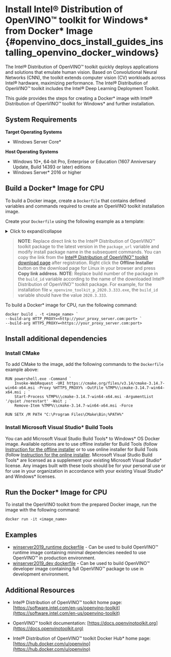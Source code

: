 # Install Intel® Distribution of OpenVINO™ toolkit for Windows* from Docker* Image {#openvino_docs_install_guides_installing_openvino_docker_windows}

The Intel® Distribution of OpenVINO™ toolkit quickly deploys applications and solutions that emulate human vision. Based on Convolutional Neural Networks (CNN), the toolkit extends computer vision (CV) workloads across Intel® hardware, maximizing performance. The Intel® Distribution of OpenVINO™ toolkit includes the Intel® Deep Learning Deployment Toolkit.  

This guide provides the steps for creating a Docker* image with Intel® Distribution of OpenVINO™ toolkit for Windows* and further installation.

## System Requirements

**Target Operating Systems**

- Windows Server Core*

**Host Operating Systems**

- Windows 10*, 64-bit Pro, Enterprise or Education (1607 Anniversary Update, Build 14393 or later) editions
- Windows Server* 2016 or higher 

## Build a Docker* Image for CPU

To build a Docker image, create a `Dockerfile` that contains defined variables and commands required to create an OpenVINO toolkit installation image. 

Create your `Dockerfile` using the following example as a template:

<details>
  <summary>Click to expand/collapse</summary>

~~~
# escape= `
FROM mcr.microsoft.com/windows/servercore:ltsc2019

# Restore the default Windows shell for correct batch processing.
SHELL ["cmd", "/S", "/C"]

USER ContainerAdministrator

# Setup Redistributable Libraries for Intel(R) C++ Compiler for Windows*

RUN powershell.exe -Command `
    Invoke-WebRequest -URI https://software.intel.com/sites/default/files/managed/59/aa/ww_icl_redist_msi_2018.3.210.zip -Proxy %HTTPS_PROXY%  -OutFile "%TMP%\ww_icl_redist_msi_2018.3.210.zip" ; `
    Expand-Archive -Path "%TMP%\ww_icl_redist_msi_2018.3.210.zip" -DestinationPath "%TMP%\ww_icl_redist_msi_2018.3.210" -Force ; `
    Remove-Item "%TMP%\ww_icl_redist_msi_2018.3.210.zip" -Force

RUN %TMP%\ww_icl_redist_msi_2018.3.210\ww_icl_redist_intel64_2018.3.210.msi /quiet /passive /log "%TMP%\redist.log"

# setup Python
ARG PYTHON_VER=python3.7

RUN powershell.exe -Command `
  Invoke-WebRequest -URI https://www.python.org/ftp/python/3.7.6/python-3.7.6-amd64.exe -Proxy %HTTPS_PROXY% -OutFile %TMP%\\python-3.7.exe ; `
  Start-Process %TMP%\\python-3.7.exe -ArgumentList '/passive InstallAllUsers=1 PrependPath=1 TargetDir=c:\\Python37' -Wait ; `
  Remove-Item %TMP%\\python-3.7.exe -Force

RUN python -m pip install --upgrade pip
RUN python -m pip install cmake

# download package from external URL
ARG package_url=http://registrationcenter-download.intel.com/akdlm/irc_nas/16613/w_openvino_toolkit_p_0000.0.000.exe
ARG TEMP_DIR=/temp

WORKDIR ${TEMP_DIR}
ADD ${package_url} ${TEMP_DIR}

# install product by installation script
ARG build_id=0000.0.000
ENV INTEL_OPENVINO_DIR C:\intel

RUN powershell.exe -Command `
    Start-Process "./*.exe" -ArgumentList '--s --a install --eula=accept --installdir=%INTEL_OPENVINO_DIR% --output=%TMP%\openvino_install_out.log --components=OPENVINO_COMMON,INFERENCE_ENGINE,INFERENCE_ENGINE_SDK,INFERENCE_ENGINE_SAMPLES,OMZ_TOOLS,POT,INFERENCE_ENGINE_CPU,INFERENCE_ENGINE_GPU,MODEL_OPTIMIZER,OMZ_DEV,OPENCV_PYTHON,OPENCV_RUNTIME,OPENCV,DOCS,SETUPVARS,VC_REDIST_2017_X64,icl_redist' -Wait

ENV INTEL_OPENVINO_DIR C:\intel\openvino_${build_id}

# Post-installation cleanup
RUN rmdir /S /Q "%USERPROFILE%\Downloads\Intel"

# dev package
WORKDIR ${INTEL_OPENVINO_DIR}
RUN python -m pip install --no-cache-dir setuptools && `
    python -m pip install --no-cache-dir -r "%INTEL_OPENVINO_DIR%\python\%PYTHON_VER%\requirements.txt" && `
    python -m pip install --no-cache-dir -r "%INTEL_OPENVINO_DIR%\python\%PYTHON_VER%\openvino\tools\benchmark\requirements.txt" && `
    python -m pip install --no-cache-dir torch==1.4.0+cpu torchvision==0.5.0+cpu -f https://download.pytorch.org/whl/torch_stable.html

WORKDIR ${TEMP_DIR}
COPY scripts\install_requirements.bat install_requirements.bat
RUN install_requirements.bat %INTEL_OPENVINO_DIR%


WORKDIR ${INTEL_OPENVINO_DIR}\deployment_tools\open_model_zoo\tools\accuracy_checker
RUN %INTEL_OPENVINO_DIR%\bin\setupvars.bat && `
    python -m pip install --no-cache-dir -r "%INTEL_OPENVINO_DIR%\deployment_tools\open_model_zoo\tools\accuracy_checker\requirements.in" && `
    python "%INTEL_OPENVINO_DIR%\deployment_tools\open_model_zoo\tools\accuracy_checker\setup.py" install

WORKDIR ${INTEL_OPENVINO_DIR}\deployment_tools\tools\post_training_optimization_toolkit
RUN python -m pip install --no-cache-dir -r "%INTEL_OPENVINO_DIR%\deployment_tools\tools\post_training_optimization_toolkit\requirements.txt" && `
    python "%INTEL_OPENVINO_DIR%\deployment_tools\tools\post_training_optimization_toolkit\setup.py" install

WORKDIR ${INTEL_OPENVINO_DIR}

# Post-installation cleanup
RUN powershell Remove-Item -Force -Recurse "%TEMP%\*" && `
    powershell Remove-Item -Force -Recurse "%TEMP_DIR%" && `
    rmdir /S /Q "%ProgramData%\Package Cache"

USER ContainerUser

CMD ["cmd.exe"]
~~~

</details>

> **NOTE**: Replace direct link to the Intel® Distribution of OpenVINO™ toolkit package to the latest version in the `package_url` variable and modify install package name in the subsequent commands. You can copy the link from the [Intel® Distribution of OpenVINO™ toolkit download page](https://software.seek.intel.com/openvino-toolkit) after registration. Right click the **Offline Installer** button on the download page for Linux in your browser and press **Copy link address**.
> **NOTE**: Replace build number of the package in the `build_id` variable according to the name of the downloaded Intel® Distribution of OpenVINO™ toolkit package. For example, for the installation file `w_openvino_toolkit_p_2020.3.333.exe`, the `build_id` variable should have the value `2020.3.333`.

To build a Docker* image for CPU, run the following command:
~~~
docker build . -t <image_name> `
--build-arg HTTP_PROXY=<http://your_proxy_server.com:port> `
--build-arg HTTPS_PROXY=<https://your_proxy_server.com:port>
~~~

## Install additional dependencies
### Install CMake
To add CMake to the image, add the following commands to the `Dockerfile` example above:
~~~
RUN powershell.exe -Command `
    Invoke-WebRequest -URI https://cmake.org/files/v3.14/cmake-3.14.7-win64-x64.msi -Proxy %HTTPS_PROXY% -OutFile %TMP%\\cmake-3.14.7-win64-x64.msi ; `
    Start-Process %TMP%\\cmake-3.14.7-win64-x64.msi -ArgumentList '/quiet /norestart' -Wait ; `
    Remove-Item %TMP%\\cmake-3.14.7-win64-x64.msi -Force

RUN SETX /M PATH "C:\Program Files\CMake\Bin;%PATH%"
~~~

### Install Microsoft Visual Studio* Build Tools
You can add Microsoft Visual Studio Build Tools* to Windows* OS Docker image. Available options are to use offline installer for Build Tools 
(follow [Instruction for the offline installer](https://docs.microsoft.com/en-us/visualstudio/install/create-an-offline-installation-of-visual-studio?view=vs-2019) or 
to use online installer for Build Tools (follow [Instruction for the online installer](https://docs.microsoft.com/en-us/visualstudio/install/build-tools-container?view=vs-2019).
Microsoft Visual Studio Build Tools* are licensed as a supplement your existing Microsoft Visual Studio* license. 
Any images built with these tools should be for your personal use or for use in your organization in accordance with your existing Visual Studio* and Windows* licenses.

## Run the Docker* Image for CPU

To install the OpenVINO toolkit from the prepared Docker image, run the image with the following command:
~~~
docker run -it <image_name>
~~~

## Examples
* [winserver2019_runtime dockerfile](https://docs.openvinotoolkit.org/downloads/winserver2019_runtime.dockerfile) - Can be used to build OpenVINO™ runtime image containing minimal dependencies needed to use OpenVINO™ in production environment.
* [winserver2019_dev dockerfile](https://docs.openvinotoolkit.org/downloads/winserver2019_dev.dockerfile) - Can be used to build OpenVINO™ developer image containing full OpenVINO™ package to use in development environment.

## Additional Resources

* Intel® Distribution of OpenVINO™ toolkit home page: [https://software.intel.com/en-us/openvino-toolkit](https://software.intel.com/en-us/openvino-toolkit)  

* OpenVINO™ toolkit documentation: [https://docs.openvinotoolkit.org](https://docs.openvinotoolkit.org)

* Intel® Distribution of OpenVINO™ toolkit Docker Hub* home page: [https://hub.docker.com/u/openvino](https://hub.docker.com/u/openvino)

